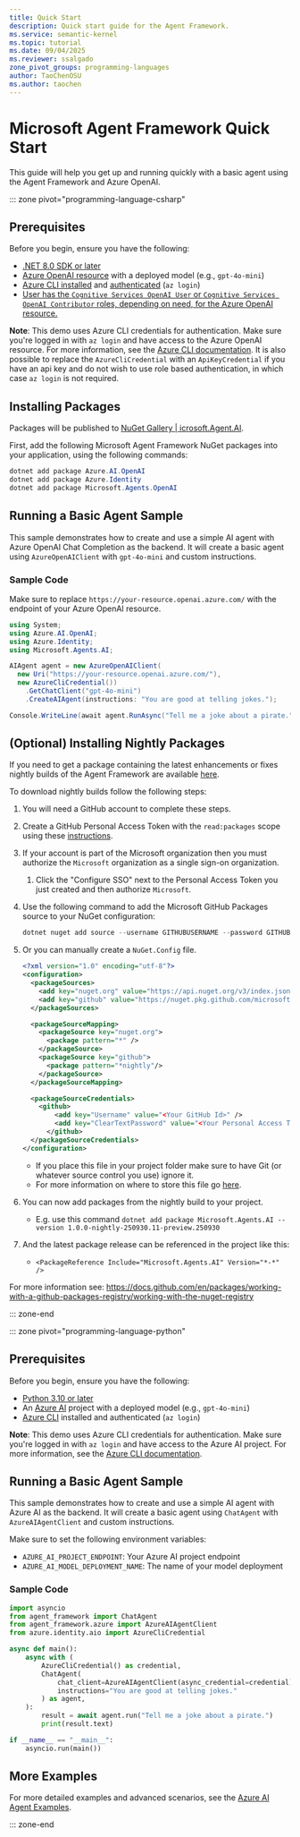 ```yaml
---
title: Quick Start
description: Quick start guide for the Agent Framework.
ms.service: semantic-kernel
ms.topic: tutorial
ms.date: 09/04/2025
ms.reviewer: ssalgado
zone_pivot_groups: programming-languages
author: TaoChenOSU
ms.author: taochen
---
```


# Microsoft Agent Framework Quick Start

This guide will help you get up and running quickly with a basic agent using the Agent Framework and Azure OpenAI.

::: zone pivot="programming-language-csharp"

## Prerequisites

Before you begin, ensure you have the following:

- [.NET 8.0 SDK or later](https://dotnet.microsoft.com/download)
- [Azure OpenAI resource](/azure/ai-foundry/openai/how-to/create-resource) with a deployed model (e.g., `gpt-4o-mini`)
- [Azure CLI installed](/cli/azure/install-azure-cli) and [authenticated](/cli/azure/authenticate-azure-cli) (`az login`)
- [User has the `Cognitive Services OpenAI User` or `Cognitive Services OpenAI Contributor` roles, depending on need, for the Azure OpenAI resource.](/azure/ai-foundry/openai/how-to/role-based-access-control)

**Note**: This demo uses Azure CLI credentials for authentication. Make sure you're logged in with `az login` and have access to the Azure OpenAI resource. For more information, see the [Azure CLI documentation](/cli/azure/authenticate-azure-cli-interactively). It is also possible to replace the `AzureCliCredential` with an `ApiKeyCredential` if you
have an api key and do not wish to use role based authentication, in which case `az login` is not required.

## Installing Packages

Packages will be published to [NuGet Gallery | icrosoft.Agent.AI](https://www.nuget.org/packages/Microsoft.Agent.AI). 

First, add the following Microsoft Agent Framework NuGet packages into your application, using the following commands:

```powershell
dotnet add package Azure.AI.OpenAI
dotnet add package Azure.Identity
dotnet add package Microsoft.Agents.OpenAI
```

## Running a Basic Agent Sample

This sample demonstrates how to create and use a simple AI agent with Azure OpenAI Chat Completion as the backend. It will create a basic agent using `AzureOpenAIClient` with `gpt-4o-mini` and custom instructions.

### Sample Code

Make sure to replace `https://your-resource.openai.azure.com/` with the endpoint of your Azure OpenAI resource.

```csharp
using System;
using Azure.AI.OpenAI;
using Azure.Identity;
using Microsoft.Agents.AI;

AIAgent agent = new AzureOpenAIClient(
  new Uri("https://your-resource.openai.azure.com/"),
  new AzureCliCredential())
    .GetChatClient("gpt-4o-mini")
    .CreateAIAgent(instructions: "You are good at telling jokes.");

Console.WriteLine(await agent.RunAsync("Tell me a joke about a pirate."));
```

## (Optional) Installing Nightly Packages

If you need to get a package containing the latest enhancements or fixes nightly builds of the Agent Framework are available [here](https://github.com/orgs/microsoft/packages?repo_name=agent-framework).

To download nightly builds follow the following steps:

1. You will need a GitHub account to complete these steps.
1. Create a GitHub Personal Access Token with the `read:packages` scope using these [instructions](https://docs.github.com/en/authentication/keeping-your-account-and-data-secure/managing-your-personal-access-tokens#creating-a-personal-access-token-classic).
1. If your account is part of the Microsoft organization then you must authorize the `Microsoft` organization as a single sign-on organization.
    1. Click the "Configure SSO" next to the Personal Access Token you just created and then authorize `Microsoft`.
1. Use the following command to add the Microsoft GitHub Packages source to your NuGet configuration:

    ```powershell
    dotnet nuget add source --username GITHUBUSERNAME --password GITHUBPERSONALACCESSTOKEN --store-password-in-clear-text --name GitHubMicrosoft "https://nuget.pkg.github.com/microsoft/index.json"
    ```

1. Or you can manually create a `NuGet.Config` file.

    ```xml
    <?xml version="1.0" encoding="utf-8"?>
    <configuration>
      <packageSources>
        <add key="nuget.org" value="https://api.nuget.org/v3/index.json" protocolVersion="3" />
        <add key="github" value="https://nuget.pkg.github.com/microsoft/index.json" />
      </packageSources>
    
      <packageSourceMapping>
        <packageSource key="nuget.org">
          <package pattern="*" />
        </packageSource>
        <packageSource key="github">
          <package pattern="*nightly"/>
        </packageSource>
      </packageSourceMapping>
    
      <packageSourceCredentials>
        <github>
            <add key="Username" value="<Your GitHub Id>" />
            <add key="ClearTextPassword" value="<Your Personal Access Token>" />
          </github>
      </packageSourceCredentials>
    </configuration>
    ```

    * If you place this file in your project folder make sure to have Git (or whatever source control you use) ignore it.
    * For more information on where to store this file go [here](/nuget/reference/nuget-config-file).
1. You can now add packages from the nightly build to your project.
    * E.g. use this command `dotnet add package Microsoft.Agents.AI --version 1.0.0-nightly-250930.11-preview.250930`
1. And the latest package release can be referenced in the project like this:
    * `<PackageReference Include="Microsoft.Agents.AI" Version="*-*" />`

For more information see: <https://docs.github.com/en/packages/working-with-a-github-packages-registry/working-with-the-nuget-registry>

::: zone-end

::: zone pivot="programming-language-python"

## Prerequisites

Before you begin, ensure you have the following:

- [Python 3.10 or later](https://www.python.org/downloads/)
- An [Azure AI](/azure/ai-foundry/) project with a deployed model (e.g., `gpt-4o-mini`)
- [Azure CLI](/cli/azure/install-azure-cli) installed and authenticated (`az login`)

**Note**: This demo uses Azure CLI credentials for authentication. Make sure you're logged in with `az login` and have access to the Azure AI project. For more information, see the [Azure CLI documentation](/cli/azure/authenticate-azure-cli-interactively).

## Running a Basic Agent Sample

This sample demonstrates how to create and use a simple AI agent with Azure AI as the backend. It will create a basic agent using `ChatAgent` with `AzureAIAgentClient` and custom instructions.

Make sure to set the following environment variables:
- `AZURE_AI_PROJECT_ENDPOINT`: Your Azure AI project endpoint
- `AZURE_AI_MODEL_DEPLOYMENT_NAME`: The name of your model deployment


### Sample Code

```python
import asyncio
from agent_framework import ChatAgent
from agent_framework.azure import AzureAIAgentClient
from azure.identity.aio import AzureCliCredential

async def main():
    async with (
        AzureCliCredential() as credential,
        ChatAgent(
            chat_client=AzureAIAgentClient(async_credential=credential),
            instructions="You are good at telling jokes."
        ) as agent,
    ):
        result = await agent.run("Tell me a joke about a pirate.")
        print(result.text)

if __name__ == "__main__":
    asyncio.run(main())
```

## More Examples

For more detailed examples and advanced scenarios, see the [Azure AI Agent Examples](https://github.com/microsoft/agent-framework/blob/main/python/samples/getting_started/agents/azure_ai/README.md).


::: zone-end
